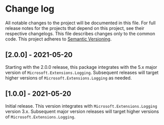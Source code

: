 # Change log

All notable changes to the project will be documented in this file. For full release notes for the projects that depend on this project, see their respective changelogs. This file describes changes only to the common code. This project adheres to [Semantic Versioning](http://semver.org).

## [2.0.0] - 2021-05-20
Starting with the 2.0.0 release, this package integrates with the 5.x major version of `Microsoft.Extensions.Logging`. Subsequent releases will target higher versions of `Microsoft.Extensions.Logging` as needed.

## [1.0.0] - 2021-05-20
Initial release. This version integrates with `Microsoft.Extensions.Logging` version 3.x. Subsequent major version releases will target higher versions of `Microsoft.Extensions.Logging`.

